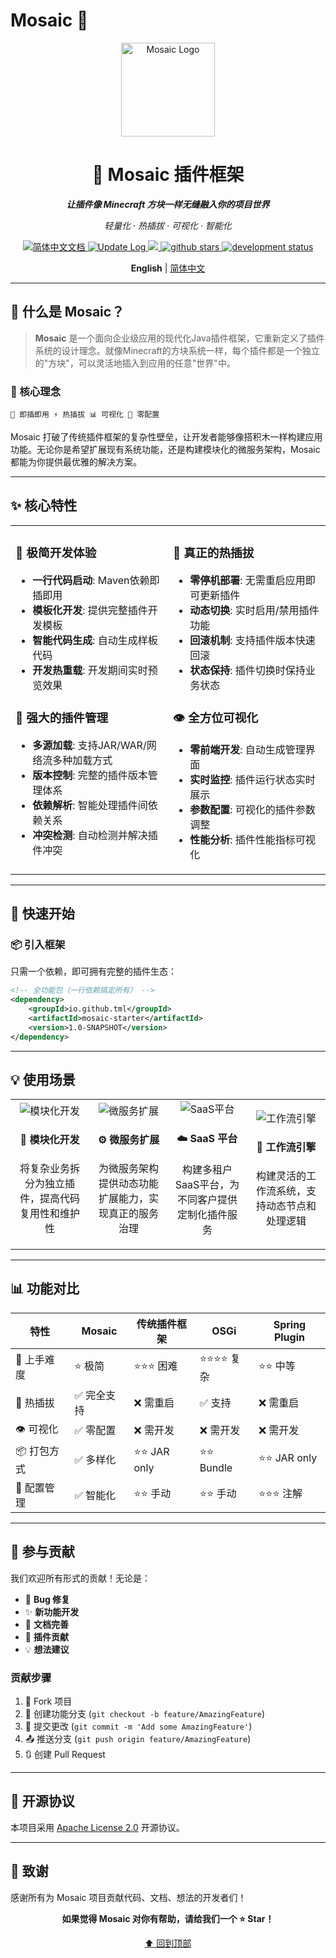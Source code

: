 # Mosaic 🧱

<div align="center">

<img src="https://github.com/user-attachments/assets/b425421b-d3dd-4b6c-b1a7-a944ff63c3e9" alt="Mosaic Logo" width="150" />

<h1>🧩 Mosaic 插件框架</h1>

<p><strong><em>让插件像 Minecraft 方块一样无缝融入你的项目世界</em></strong></p>

*轻量化 · 热插拔 · 可视化 · 智能化*

<a href="https://Geniusay.github.io/ChopperBot-Doc/">

<img src="https://img.shields.io/badge/文档-简体中文-blue.svg?style=for-the-badge" alt="简体中文文档" />

</a>

<a href="https://github.com/Geniusay/ChopperBot/blob/master/CHANGELOG.md">

<img src="https://img.shields.io/badge/ChangeLog-English-blue.svg?style=for-the-badge" alt="Update Log" />

</a>

<a href="https://www.oracle.com/technetwork/java/javase/downloads/index.html">

<img src="https://img.shields.io/badge/JDK-11+-green.svg?style=for-the-badge" />

</a>

<a href='https://github.com/Geniusay/ChopperBot'>

<img src="https://img.shields.io/github/stars/Geniusay/ChopperBot.svg?style=for-the-badge" alt="github stars"/>

</a>

<a href="">

<img src="https://img.shields.io/badge/Status-Developing-yellow?style=for-the-badge" alt="development status"/>

</a>

</p>

<p align='center'>

<b>English</b> | <a href="README.zh-CN.md">简体中文</a>

</p>

</div>

---

## 🌟  什么是 Mosaic？
>**Mosaic** 是一个面向企业级应用的现代化Java插件框架，它重新定义了插件系统的设计理念。就像Minecraft的方块系统一样，每个插件都是一个独立的"方块"，可以灵活地插入到应用的任意"世界"中。
### 🎯 核心理念

```
🔌 即插即用 ⚡ 热插拔 📊 可视化 🚀 零配置
```

Mosaic 打破了传统插件框架的复杂性壁垒，让开发者能够像搭积木一样构建应用功能。无论你是希望扩展现有系统功能，还是构建模块化的微服务架构，Mosaic 都能为你提供最优雅的解决方案。

---

## ✨ 核心特性

<table>
<tr>
<td width="50%" valign="top">

### 🚀 极简开发体验
- **一行代码启动**: Maven依赖即插即用
- **模板化开发**: 提供完整插件开发模板
- **智能代码生成**: 自动生成样板代码
- **开发热重载**: 开发期间实时预览效果

### 🔄 强大的插件管理
- **多源加载**: 支持JAR/WAR/网络流多种加载方式
- **版本控制**: 完整的插件版本管理体系
- **依赖解析**: 智能处理插件间依赖关系
- **冲突检测**: 自动检测并解决插件冲突

</td>
<td width="50%" valign="top">

### 🔌 真正的热插拔
- **零停机部署**: 无需重启应用即可更新插件
- **动态切换**: 实时启用/禁用插件功能
- **回滚机制**: 支持插件版本快速回滚
- **状态保持**: 插件切换时保持业务状态

### 👁️ 全方位可视化
- **零前端开发**: 自动生成管理界面
- **实时监控**: 插件运行状态实时展示
- **参数配置**: 可视化的插件参数调整
- **性能分析**: 插件性能指标可视化

</td>
</tr>
</table>

---

## 🚀 快速开始

### 📦 引入框架

只需一个依赖，即可拥有完整的插件生态：

```xml
<!-- 全功能包（一行依赖搞定所有） -->
<dependency>
    <groupId>io.github.tml</groupId>
    <artifactId>mosaic-starter</artifactId>
    <version>1.0-SNAPSHOT</version>
</dependency>
```

---

## 💡 使用场景

<table>
<tr>
<td align="center" width="25%">
<img src="https://img.icons8.com/fluency/96/puzzle.png" alt="模块化开发"/>
<h4>🧩 模块化开发</h4>
<p>将复杂业务拆分为独立插件，提高代码复用性和维护性</p>
</td>
<td align="center" width="25%">
<img src="https://img.icons8.com/fluency/96/api-settings.png" alt="微服务扩展"/>
<h4>⚙️ 微服务扩展</h4>
<p>为微服务架构提供动态功能扩展能力，实现真正的服务治理</p>
</td>
<td align="center" width="25%">
<img src="https://img.icons8.com/fluency/96/cloud-development.png" alt="SaaS平台"/>
<h4>☁️ SaaS 平台</h4>
<p>构建多租户SaaS平台，为不同客户提供定制化插件服务</p>
</td>
<td align="center" width="25%">
<img src="https://img.icons8.com/fluency/96/workflow.png" alt="工作流引擎"/>
<h4>🔄 工作流引擎</h4>
<p>构建灵活的工作流系统，支持动态节点和处理逻辑</p>
</td>
</tr>
</table>

---

## 📊 功能对比

| 特性 | Mosaic | 传统插件框架 | OSGi | Spring Plugin |
|------|--------|-------------|------|---------------|
| 🚀 上手难度 | ⭐ 极简 | ⭐⭐⭐ 困难 | ⭐⭐⭐⭐ 复杂 | ⭐⭐ 中等 |
| 🔌 热插拔 | ✅ 完全支持 | ❌ 需重启 | ✅ 支持 | ❌ 需重启 |
| 👁️ 可视化 | ✅ 零配置 | ❌ 需开发 | ❌ 需开发 | ❌ 需开发 |
| 📦 打包方式 | ✅ 多样化 | ⭐⭐ JAR only | ⭐⭐ Bundle | ⭐⭐ JAR only |
| 🔧 配置管理 | ✅ 智能化 | ⭐⭐ 手动 | ⭐⭐ 手动 | ⭐⭐⭐ 注解 |

---

## 🤝 参与贡献

我们欢迎所有形式的贡献！无论是：

- 🐛 **Bug 修复**
- ✨ **新功能开发**
- 📝 **文档完善**
- 🔌 **插件贡献**
- 💡 **想法建议**

### 贡献步骤

1. 🍴 Fork 项目
2. 🌿 创建功能分支 (`git checkout -b feature/AmazingFeature`)
3. 💾 提交更改 (`git commit -m 'Add some AmazingFeature'`)
4. 📤 推送分支 (`git push origin feature/AmazingFeature`)
5. 🔃 创建 Pull Request

---

## 📝 开源协议

本项目采用 [Apache License 2.0](LICENSE) 开源协议。

---

## 🙏 致谢

感谢所有为 Mosaic 项目贡献代码、文档、想法的开发者们！

<div align="center">

**如果觉得 Mosaic 对你有帮助，请给我们一个 ⭐ Star！**

[⬆ 回到顶部](#-mosaic-plugin-framework)

</div>
